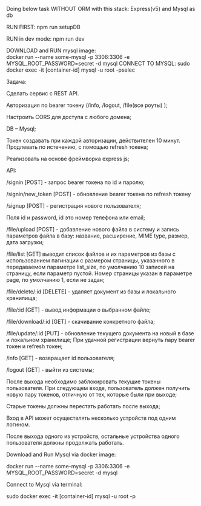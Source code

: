 Doing below task WITHOUT ORM with this stack: Express(v5) and Mysql as db

RUN FIRST: npm run setupDB 

RUN in dev mode: npm run dev

DOWNLOAD and RUN mysql image:</br>
docker run --name some-mysql -p 3306:3306 -e MYSQL_ROOT_PASSWORD=secret -d mysql
CONNECT TO MYSQL: sudo docker exec -it [container-id] mysql -u root -pselec


Задача:

Сделать сервис с REST API.

Авторизация по bearer токену (/info, /logout, /file(все роуты) );

Настроить CORS для доступа с любого домена;

DB – Mysql;

Токен создавать при каждой авторизации, действителен 10 минут. Продлевать по истечению, с помощью refresh токена;

Реализовать на основе фреймворка express js;

API:

/signin [POST] - запрос bearer токена по id и паролю;

/signin/new_token [POST]  - обновление bearer токена по refresh токену

/signup [POST] - регистрация нового пользователя;

Поля id и password, id это номер телефона или email;

/file/upload [POST] - добавление нового файла в систему и запись параметров файла в базу: название, расширение, MIME type, размер, дата загрузки;

/file/list [GET]  выводит список файлов и их параметров из базы с использованием пагинации с размером страницы, указанного в передаваемом параметре list_size, по умолчанию 10 записей на страницу, если параметр пустой. Номер страницы указан в параметре page, по умолчанию 1, если не задан;

/file/delete/:id [DELETE] - удаляет документ из базы и локального хранилища;

/file/:id [GET] - вывод информации о выбранном файле;

/file/download/:id [GET] - скачивание конкретного файла;

/file/update/:id [PUT] - обновление текущего документа на новый в базе и локальном хранилище;
При удачной регистрации вернуть пару  bearer токен и refresh токен;

/info [GET] - возвращает id пользователя;

/logout [GET] - выйти из системы;

После выхода необходимо заблокировать текущие токены пользователя. При следующем входе, пользователь должен получить новую пару токенов, отличную от тех, которые были при выходе;

Старые токены должны перестать работать после выхода;

Вход в API может осуществлять несколько устройств под одним логином.

После выхода одного из устройств, остальные устройства одного пользователя должны продолжать работать.

Download and Run Mysql via docker image:

docker run --name some-mysql -p 3306:3306 -e MYSQL_ROOT_PASSWORD=secret -d mysql

Connect to Mysql via terminal:

sudo docker exec -it [container-id] mysql -u root -p



